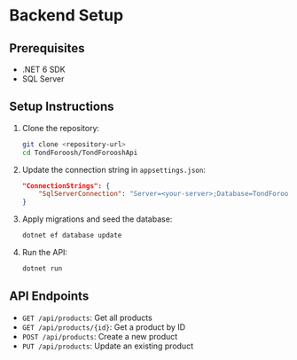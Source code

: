 # Backend Setup

## Prerequisites

- .NET 6 SDK
- SQL Server

## Setup Instructions

1. Clone the repository:
    ```sh
    git clone <repository-url>
    cd TondForoosh/TondForooshApi
    ```

2. Update the connection string in `appsettings.json`:
    ```json
    "ConnectionStrings": {
        "SqlServerConnection": "Server=<your-server>;Database=TondForooshDb;Trusted_Connection=True;"
    }
    ```

3. Apply migrations and seed the database:
    ```sh
    dotnet ef database update
    ```

4. Run the API:
    ```sh
    dotnet run
    ```

## API Endpoints

- `GET /api/products`: Get all products
- `GET /api/products/{id}`: Get a product by ID
- `POST /api/products`: Create a new product
- `PUT /api/products`: Update an existing product